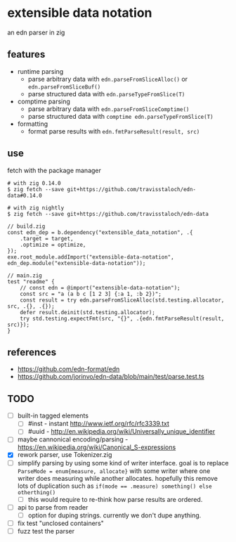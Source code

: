 # extensible data notation
an edn parser in zig

## features
* runtime parsing
  * parse arbitrary data with `edn.parseFromSliceAlloc()` or `edn.parseFromSliceBuf()`
  * parse structured data with `edn.parseTypeFromSlice(T)`
* comptime parsing
  * parse arbitrary data with `edn.parseFromSliceComptime()`
  * parse structured data with `comptime edn.parseTypeFromSlice(T)`
* formatting
  * format parse results with `edn.fmtParseResult(result, src)`

## use
fetch with the package manager
```console
# with zig 0.14.0
$ zig fetch --save git+https://github.com/travisstaloch/edn-data#0.14.0
```
```console
# with zig nightly
$ zig fetch --save git+https://github.com/travisstaloch/edn-data
```
```zig
// build.zig
const edn_dep = b.dependency("extensible_data_notation", .{
    .target = target,
    .optimize = optimize,
});
exe.root_module.addImport("extensible-data-notation", edn_dep.module("extensible-data-notation"));
```
```zig
// main.zig
test "readme" {
    // const edn = @import("extensible-data-notation");
    const src = "a (a b c [1 2 3] {:a 1, :b 2})";
    const result = try edn.parseFromSliceAlloc(std.testing.allocator, src, .{}, .{});
    defer result.deinit(std.testing.allocator);
    try std.testing.expectFmt(src, "{}", .{edn.fmtParseResult(result, src)});
}
```

## references
* https://github.com/edn-format/edn
* https://github.com/jorinvo/edn-data/blob/main/test/parse.test.ts

## TODO
- [ ] built-in tagged elements
  - [ ] #inst - instant http://www.ietf.org/rfc/rfc3339.txt
  - [ ] #uuid - http://en.wikipedia.org/wiki/Universally_unique_identifier
- [ ] maybe cannonical encoding/parsing - https://en.wikipedia.org/wiki/Canonical_S-expressions
- [x] rework parser, use Tokenizer.zig
- [ ] simplify parsing by using some kind of writer interface. goal is to replace `ParseMode = enum{measure, allocate}` with some writer where one writer does measuring while another allocates.  hopefully this remove lots of duplication such as `if(mode == .measure) something() else otherthing()`
  - [ ] this would require to re-think how parse results are ordered.
- [ ] api to parse from reader
  - [ ] option for duping strings.  currently we don't dupe anything.
- [ ] fix test "unclosed containers"
- [ ] fuzz test the parser
